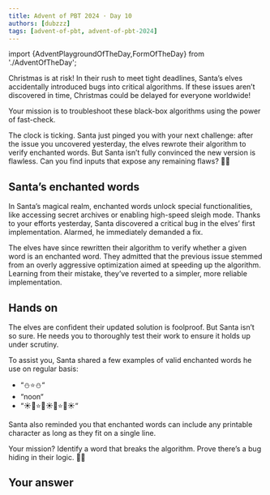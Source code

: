 ```yaml
---
title: Advent of PBT 2024 · Day 10
authors: [dubzzz]
tags: [advent-of-pbt, advent-of-pbt-2024]
---
```


import {AdventPlaygroundOfTheDay,FormOfTheDay} from './AdventOfTheDay';

Christmas is at risk! In their rush to meet tight deadlines, Santa’s elves accidentally introduced bugs into critical algorithms. If these issues aren’t discovered in time, Christmas could be delayed for everyone worldwide!

Your mission is to troubleshoot these black-box algorithms using the power of fast-check.

The clock is ticking. Santa just pinged you with your next challenge: after the issue you uncovered yesterday, the elves rewrote their algorithm to verify enchanted words. But Santa isn’t fully convinced the new version is flawless. Can you find inputs that expose any remaining flaws? 🎄🔧

<!--truncate-->

## Santa’s enchanted words

In Santa’s magical realm, enchanted words unlock special functionalities, like accessing secret archives or enabling high-speed sleigh mode. Thanks to your efforts yesterday, Santa discovered a critical bug in the elves’ first implementation. Alarmed, he immediately demanded a fix.

The elves have since rewritten their algorithm to verify whether a given word is an enchanted word. They admitted that the previous issue stemmed from an overly aggressive optimization aimed at speeding up the algorithm. Learning from their mistake, they’ve reverted to a simpler, more reliable implementation.

## Hands on

The elves are confident their updated solution is foolproof. But Santa isn’t so sure. He needs you to thoroughly test their work to ensure it holds up under scrutiny.

To assist you, Santa shared a few examples of valid enchanted words he use on regular basis:

- “⛄⭐⛄“
- “noon“
- “☀️🌙⭐🌙☀️🌙⭐🌙☀️“

Santa also reminded you that enchanted words can include any printable character as long as they fit on a single line.

Your mission? Identify a word that breaks the algorithm. Prove there’s a bug hiding in their logic. 🎄🔧

<AdventPlaygroundOfTheDay />

## Your answer

<FormOfTheDay />
